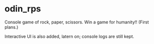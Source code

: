 # odin_rps
Console game of rock, paper, scissors. Win a game for humanity!! (First plans.)

Interactive UI is also added, latern on; console logs are still kept.